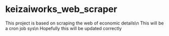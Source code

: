 keizaiworks_web_scraper
=======================

This project is based on scraping the web of economic details\n
This will be a cron job sys\n
Hopefully this will be updated correctly
